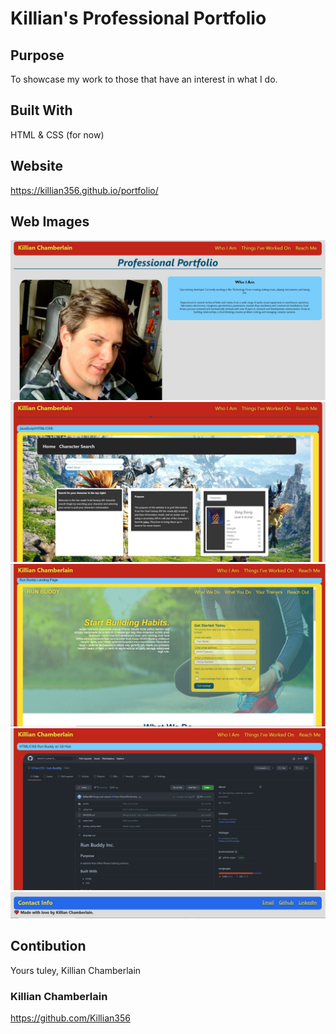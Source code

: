 # Killian's Professional Portfolio

## Purpose
To showcase my work to those that have an interest in what I do.

## Built With
HTML & CSS (for now)

## Website
https://killian356.github.io/portfolio/

## Web Images
![Screenshot](assets/images/kpp1.JPG "portfolio")
![Screenshot](assets/images/kpp2.JPG "portfolio")
![Screenshot](assets/images/kpp3.JPG "portfolio")
![Screenshot](assets/images/kpp4.JPG "portfolio")
![Screenshot](assets/images/kpp5.JPG "portfolio")

## Contibution
Yours tuley, Killian Chamberlain

### Killian Chamberlain
https://github.com/Killian356
